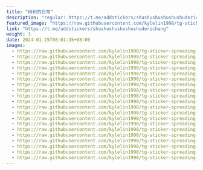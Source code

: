 ```yaml
---
title: "树树的日常"
description: "regular: https://t.me/addstickers/shushushushushushuderichang"
featured_image: "https://raw.githubusercontent.com/kylelin1998/tg-sticker-spreading-worldwide-images/main/img/a0bf37c7-8f49-4700-b432-7b81e4bafbf5.jpg"
link: "https://t.me/addstickers/shushushushushushuderichang"
weight: 3
date: 2024-01-25T08:01:35+08:00
images:
  - https://raw.githubusercontent.com/kylelin1998/tg-sticker-spreading-worldwide-images/main/img/a0bf37c7-8f49-4700-b432-7b81e4bafbf5.jpg
  - https://raw.githubusercontent.com/kylelin1998/tg-sticker-spreading-worldwide-images/main/img/81bdc49d-f62c-4787-af47-e3d8d1112159.jpg
  - https://raw.githubusercontent.com/kylelin1998/tg-sticker-spreading-worldwide-images/main/img/fa5e585d-d8f5-43bd-ac8d-4151df5c22b9.jpg
  - https://raw.githubusercontent.com/kylelin1998/tg-sticker-spreading-worldwide-images/main/img/407df64c-91d2-408c-a5cb-4e3279ce42d9.jpg
  - https://raw.githubusercontent.com/kylelin1998/tg-sticker-spreading-worldwide-images/main/img/4306a0b5-cc97-49f1-be10-960f0c0b2b6e.jpg
  - https://raw.githubusercontent.com/kylelin1998/tg-sticker-spreading-worldwide-images/main/img/80944b40-2007-4301-84cc-86af60cc81e3.jpg
  - https://raw.githubusercontent.com/kylelin1998/tg-sticker-spreading-worldwide-images/main/img/8da46a5c-75da-4d71-a5a0-f77bd37e17f3.jpg
  - https://raw.githubusercontent.com/kylelin1998/tg-sticker-spreading-worldwide-images/main/img/0e69e6dd-5dd2-4479-b01a-4c72fb6058fb.jpg
  - https://raw.githubusercontent.com/kylelin1998/tg-sticker-spreading-worldwide-images/main/img/35dff4c1-3592-4050-8815-fe05656cb5b5.jpg
  - https://raw.githubusercontent.com/kylelin1998/tg-sticker-spreading-worldwide-images/main/img/fac88e55-4260-4928-bb91-afaf8e0f7c97.jpg
  - https://raw.githubusercontent.com/kylelin1998/tg-sticker-spreading-worldwide-images/main/img/aa0cbb35-2c9f-4693-b201-3670fe96f37d.jpg
  - https://raw.githubusercontent.com/kylelin1998/tg-sticker-spreading-worldwide-images/main/img/ce05677e-83f3-4acf-b370-2030c69d5f15.jpg
  - https://raw.githubusercontent.com/kylelin1998/tg-sticker-spreading-worldwide-images/main/img/8c6d5748-2ba9-46c8-b981-b61552bbdf80.jpg
  - https://raw.githubusercontent.com/kylelin1998/tg-sticker-spreading-worldwide-images/main/img/64634ebe-a61f-47be-b355-c2ac02d79aa7.jpg
  - https://raw.githubusercontent.com/kylelin1998/tg-sticker-spreading-worldwide-images/main/img/8353afe9-fc1f-4db2-92d6-1b477ed91ab7.jpg
  - https://raw.githubusercontent.com/kylelin1998/tg-sticker-spreading-worldwide-images/main/img/b5e93582-47aa-4a0b-953d-1761beaa90c2.jpg
  - https://raw.githubusercontent.com/kylelin1998/tg-sticker-spreading-worldwide-images/main/img/fbbe3956-6b17-4335-88ec-f0e85e4b0b5b.jpg
  - https://raw.githubusercontent.com/kylelin1998/tg-sticker-spreading-worldwide-images/main/img/38c2329f-0064-48f7-b22f-a5f41be51c5a.jpg
  - https://raw.githubusercontent.com/kylelin1998/tg-sticker-spreading-worldwide-images/main/img/9192776d-c52b-457c-b477-3d9036453a72.jpg
  - https://raw.githubusercontent.com/kylelin1998/tg-sticker-spreading-worldwide-images/main/img/46989e48-ef76-4b9a-a93a-0e82caa4315b.jpg
---
```

